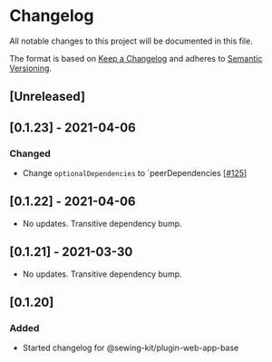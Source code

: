# Changelog

All notable changes to this project will be documented in this file.

The format is based on [Keep a Changelog](http://keepachangelog.com/en/1.0.0/)
and adheres to [Semantic Versioning](http://semver.org/spec/v2.0.0.html).

## [Unreleased]

## [0.1.23] - 2021-04-06

### Changed

- Change `optionalDependencies` to `peerDependencies [[#125](https://github.com/Shopify/sewing-kit-next/pull/125/files)]

## [0.1.22] - 2021-04-06

- No updates. Transitive dependency bump.

## [0.1.21] - 2021-03-30

- No updates. Transitive dependency bump.

## [0.1.20]

### Added

- Started changelog for @sewing-kit/plugin-web-app-base
